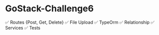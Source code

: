 # GoStack-Challenge6

✅ Routes {Post, Get, Delete}
✅ File Upload
✅ TypeOrm
✅ Relationship
✅ Services
✅ Tests
